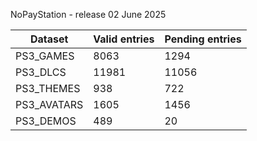 NoPayStation - release 02 June 2025

|  Dataset  |Valid entries|Pending entries|
|-----------|-------------|---------------|
| PS3_GAMES |     8063    |      1294     |
|  PS3_DLCS |    11981    |     11056     |
| PS3_THEMES|     938     |      722      |
|PS3_AVATARS|     1605    |      1456     |
| PS3_DEMOS |     489     |       20      |
